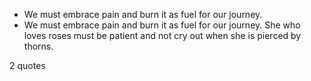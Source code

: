 - We must embrace pain and burn it as fuel for our journey.
 - We must embrace pain and burn it as fuel for our journey. She who loves roses must be patient and not cry out when she is pierced by thorns.

2 quotes